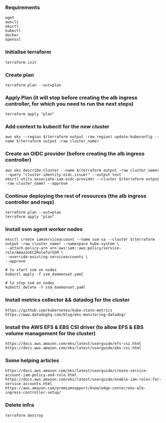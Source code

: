 ### Requirements

    wget
    awscli
    eksctl
    kubectl
    docker
    openssl

### Initialise terraform

    terraform init

### Create plan

    terraform plan --out=plan

### Apply Plan (it will stop before creating the alb ingress controller, for which you need to run the next steps)

    terraform apply "plan"

### Add context to kubectl for the new cluster

    aws eks --region $(terraform output -raw region) update-kubeconfig --name $(terraform output -raw cluster_name)

### Create an OIDC provider (before creating the alb ingress controller)

    aws eks describe-cluster --name $(terraform output -raw cluster_name) --query "cluster.identity.oidc.issuer" --output text
    eksctl utils associate-iam-oidc-provider --cluster $(terraform output -raw cluster_name) --approve

### Continue deploying the rest of resources (the alb ingress controller and reqs)

    terraform plan --out=plan
    terraform apply "plan"

### Install ssm agent worker nodes

    eksctl create iamserviceaccount --name ssm-sa --cluster $(terraform output -raw cluster_name) --namespace kube-system \
    --attach-policy-arn arn:aws:iam::aws:policy/service-role/AmazonEC2RoleforSSM \
    --override-existing-serviceaccounts \
    --approve

    # to start ssm on nodes
    kubectl apply -f ssm_daemonset.yaml

    # to stop ssm on nodes
    kubectl delete -f ssm_daemonset.yaml

### Install metrics collector && datadog for the cluster

    https://github.com/kubernetes/kube-state-metrics
    https://www.datadoghq.com/blog/eks-monitoring-datadog/

### Install the AWS EFS & EBS CSI driver (to allow EFS & EBS volume management for the cluster)

    https://docs.aws.amazon.com/eks/latest/userguide/efs-csi.html
    https://docs.aws.amazon.com/eks/latest/userguide/ebs-csi.html

### Some helping articles

    https://docs.aws.amazon.com/eks/latest/userguide/create-service-account-iam-policy-and-role.html
    https://docs.aws.amazon.com/eks/latest/userguide/enable-iam-roles-for-service-accounts.html
    https://aws.amazon.com/premiumsupport/knowledge-center/eks-alb-ingress-controller-setup/

### Delete infra

    terraform destroy

